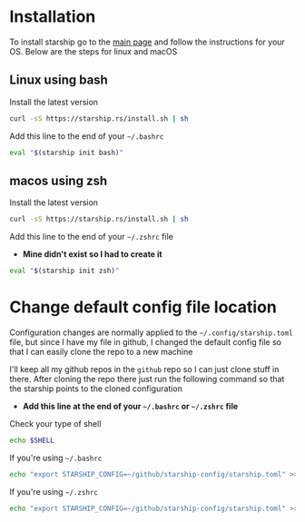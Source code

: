 # Installation
To install starship go to the [main page](https://starship.rs) and follow the instructions for your OS. Below are the steps for linux and macOS

## Linux using bash

Install the latest version
```bash
curl -sS https://starship.rs/install.sh | sh
```

Add this line to the end of your `~/.bashrc`
```bash
eval "$(starship init bash)"
```

## macos using zsh

Install the latest version
```bash
curl -sS https://starship.rs/install.sh | sh
```

Add this line to the end of your `~/.zshrc` file
- **Mine didn't exist so I had to create it**
```bash
eval "$(starship init zsh)"
```

# Change default config file location
Configuration changes are normally applied to the `~/.config/starship.toml` file, but since I have my file in github, I changed the default config file so that I can easily clone the repo to a new machine

I'll keep all my github repos in the `github` repo so I can just clone stuff in there. After cloning the repo there just run the following command so that the starship points to the cloned configuration
- **Add this line at the end of your `~/.bashrc` or `~/.zshrc` file**

Check your type of shell
```bash
echo $SHELL
```

If you're using `~/.bashrc`
```bash
echo "export STARSHIP_CONFIG=~/github/starship-config/starship.toml" >> ~/.bashrc
```

If you're using `~/.zshrc`
```bash
echo "export STARSHIP_CONFIG=~/github/starship-config/starship.toml" >> ~/.zshrc
```